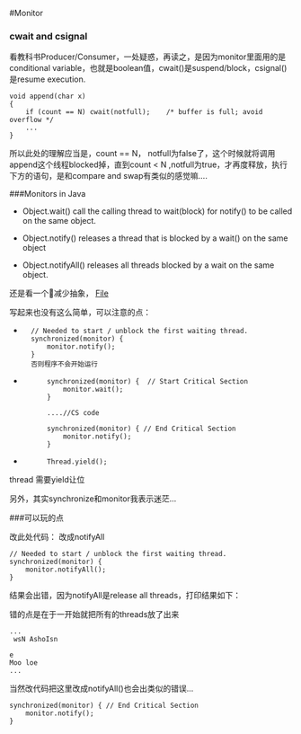 #Monitor 

### cwait and csignal

看教科书Producer/Consumer，一处疑惑，再读之，是因为monitor里面用的是conditional variable，也就是boolean值，cwait()是suspend/block，csignal()是resume execution.


```
void append(char x)
{
	if (count == N) cwait(notfull);    /* buffer is full; avoid overflow */
	...
}
```

所以此处的理解应当是，count == N， notfull为false了，这个时候就将调用append这个线程blocked掉，直到count < N ,notfull为true，才再度释放，执行下方的语句，是和compare and swap有类似的感觉嘛....


###Monitors in Java


- Object.wait() call the calling thread to wait(block) for notify() to be called on the same object.

- Object.notify() releases a thread that is blocked by a wait() on the same object

- Object.notifyAll() releases all threads blocked by a wait on the same object.

还是看一个🌰减少抽象， [File][id]

[id]:https://github.com/KrisYu/OSConceptsExamples/blob/master/CriticalSectionMonitor.java

写起来也没有这么简单，可以注意的点：

- 		// Needed to start / unblock the first waiting thread. 
		synchronized(monitor) {
			monitor.notify();
		}
		否则程序不会开始运行



-			
			synchronized(monitor) {  // Start Critical Section
				monitor.wait();
			}
			
			....//CS code
			
			synchronized(monitor) { // End Critical Section
				monitor.notify();
			}
			
-			Thread.yield();

thread 需要yield让位


另外，其实synchronize和monitor我表示迷茫...


###可以玩的点

改此处代码：
改成notifyAll

```
// Needed to start / unblock the first waiting thread. 
synchronized(monitor) {
	monitor.notifyAll();
}
```

结果会出错，因为notifyAll是release all threads，打印结果如下：

错的点是在于一开始就把所有的threads放了出来

```
...
 wsN AshoIsn
 
e
Moo loe
...

```


当然改代码把这里改成notifyAll()也会出类似的错误...


```
synchronized(monitor) { // End Critical Section
	monitor.notify();
}
```


